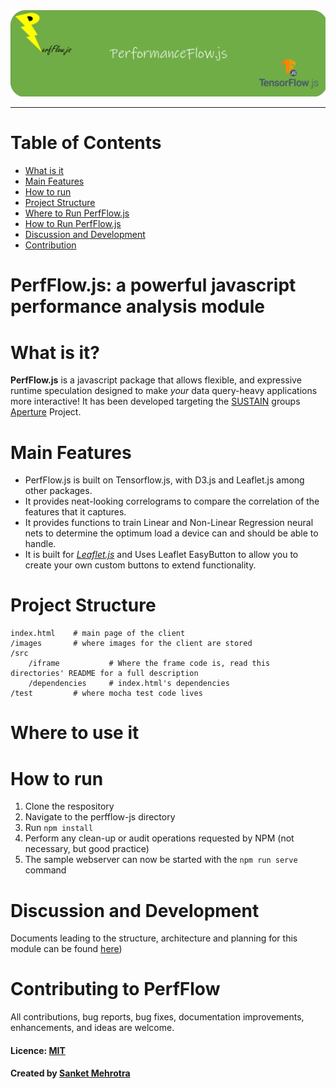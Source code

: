 
<div align="center">
  <img src="images/perfflowjs-crop.png"><br>
</div>

-----------------

# Table of Contents
- [What is it](#what_is_it)
- [Main Features](#main-features)  
- [How to run](#how_to_run)
- [Project Structure](#project_structure)
- [Where to Run PerfFlow.js](#where-to-use)   
- [How to Run PerfFlow.js](#how-to-run)
- [Discussion and Development](#dev)
- [Contribution](#contri)

# PerfFlow.js: a powerful javascript performance analysis module


# What is it? <a name="what_is_it"></a>

**PerfFlow.js** is a javascript package that allows flexible, and expressive runtime speculation designed to make *your* data query-heavy applications more interactive! 
It has been developed targeting  the [SUSTAIN](http://urban-sustain.org) groups [Aperture](https://github.com/Project-Sustain/aperture-client) Project. 

# Main Features <a name="main-features"></a>

- PerfFlow.js is built on Tensorflow.js, with D3.js and Leaflet.js among other packages. 
- It provides neat-looking correlograms to compare the correlation of the features that it captures.  
- It provides functions to train Linear and Non-Linear Regression neural nets to determine the optimum load a device can and should be able to handle.
- It is built for [*Leaflet.js*](https://github.com/Leaflet/Leaflet) and Uses Leaflet EasyButton to allow you to create your own custom buttons to extend functionality.

# Project Structure <a name="project_structure"></a>
    index.html    # main page of the client
    /images       # where images for the client are stored
    /src
        /iframe           # Where the frame code is, read this directories' README for a full description
        /dependencies     # index.html's dependencies
    /test         # where mocha test code lives

# Where to use it <a name="where-to-use"></a>
# How to run <a name="how-to-run"></a>
1. Clone the respository
2. Navigate to the perfflow-js directory
3. Run `npm install`
4. Perform any clean-up or audit operations requested by NPM (not necessary, but good practice)
6. The sample webserver can now be started with the `npm run serve` command

# Discussion and Development <a name="dev"></a>
Documents leading to the structure, architecture and planning for this module can be found [here](Folder-with-ppt-docs))

# Contributing to PerfFlow <a name="contri"></a>
All contributions, bug reports, bug fixes, documentation improvements, enhancements, and ideas are welcome.

#### Licence: [MIT](https://github.com/opensource9ja/danfojs/blob/master/LICENCE)

#### Created by [Sanket Mehrotra](https://github.com/mehrotrasan16)